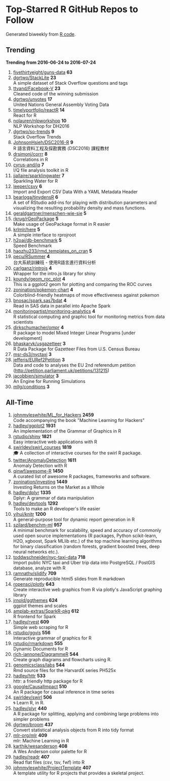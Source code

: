 # Top-Starred R GitHub Repos to Follow

Generated biweekly from [R code](https://github.com/qinwf/awesome-R/blob/master/trending_repo.R).

## Trending

**Trending from 2016-06-24 to 2016-07-24**

1. [fivethirtyeight/guns-data](https://github.com/fivethirtyeight/guns-data) **63**<br/>
1. [dgrtwo/StackLite](https://github.com/dgrtwo/StackLite) **23**<br/>A simple dataset of Stack Overflow questions and tags
1. [ttvand/Facebook-V](https://github.com/ttvand/Facebook-V) **23**<br/>Cleaned code of the winning submission
1. [dgrtwo/unvotes](https://github.com/dgrtwo/unvotes) **17**<br/>United Nations General Assembly Voting Data
1. [timelyportfolio/reactR](https://github.com/timelyportfolio/reactR) **14**<br/>React for R
1. [nolauren/nlpworkshop](https://github.com/nolauren/nlpworkshop) **10**<br/>NLP Workshop for DH2016
1. [dgrtwo/so-trends](https://github.com/dgrtwo/so-trends) **9**<br/>Stack Overflow Trends
1. [JohnsonHsieh/DSC2016-R](https://github.com/JohnsonHsieh/DSC2016-R) **9**<br/>R 語言資料工程及探勘實務 (DSC2016) 課程教材 
1. [drsimonj/corrr](https://github.com/drsimonj/corrr) **8**<br/>Correlations in R
1. [cyrus-and/iq](https://github.com/cyrus-and/iq) **7**<br/>I/Q file analysis toolkit in R
1. [jjallaire/sparklingwater](https://github.com/jjallaire/sparklingwater) **7**<br/>Sparkling Water for R
1. [leeper/csvy](https://github.com/leeper/csvy) **6**<br/>Import and Export CSV Data With a YAML Metadata Header
1. [bearloga/tinydensR](https://github.com/bearloga/tinydensR) **6**<br/>A set of RStudio add-ins for playing with distribution parameters and visualizing the resulting probability density and mass functions.
1. [geraldgartner/menschen-wie-sie](https://github.com/geraldgartner/menschen-wie-sie) **5**<br/>
1. [rkrug/rGeoPackage](https://github.com/rkrug/rGeoPackage) **5**<br/>Make usage of GeoPackage format in R easier
1. [krlmlr/here](https://github.com/krlmlr/here) **5**<br/>A simple interface to rprojroot
1. [h2oai/db-benchmark](https://github.com/h2oai/db-benchmark) **5**<br/>Speed Benchmark
1. [haozhu233/rmd_templates_on_cran](https://github.com/haozhu233/rmd_templates_on_cran) **5**<br/>
1. [pecu/RSummer](https://github.com/pecu/RSummer) **4**<br/>台大系統訓練班 - 使用R語言進行資料分析
1. [carlganz/rintrojs](https://github.com/carlganz/rintrojs) **4**<br/>Wrapper for the intro.js library for shiny
1. [koundy/geom_roc_plot](https://github.com/koundy/geom_roc_plot) **4**<br/>This is a ggplot2 geom for plotting and comparing the ROC curves
1. [zonination/pokemon-chart](https://github.com/zonination/pokemon-chart) **4**<br/>Colorblind-friendly heatmaps of move effectiveness against pokemon
1. [bnosac/spark.sas7bdat](https://github.com/bnosac/spark.sas7bdat) **4**<br/>Read in SAS data in parallel into Apache Spark
1. [monitoringartist/monitoring-analytics](https://github.com/monitoringartist/monitoring-analytics) **4**<br/>R statistical computing and graphic tool for monitoring metrics from data scientists
1. [dirkschumacher/ompr](https://github.com/dirkschumacher/ompr) **4**<br/>R package to model Mixed Integer Linear Programs [under development]
1. [bhaskarvk/usgazetteer](https://github.com/bhaskarvk/usgazetteer) **3**<br/>R Data Package for Gazetteer Files from U.S. Census Bureau
1. [msr-ds3/nyctaxi](https://github.com/msr-ds3/nyctaxi) **3**<br/>
1. [jefferis/EURef2Petition](https://github.com/jefferis/EURef2Petition) **3**<br/>Data and code to analyses the EU 2nd referendum petition (http://petition.parliament.uk/petitions/131215)
1. [jacobbien/simulator](https://github.com/jacobbien/simulator) **3**<br/>An Engine for Running Simulations
1. [mllg/conditions](https://github.com/mllg/conditions) **3**<br/>


## All-Time

1. [johnmyleswhite/ML_for_Hackers](https://github.com/johnmyleswhite/ML_for_Hackers) **2459**<br/>Code accompanying the book "Machine Learning for Hackers"
1. [hadley/ggplot2](https://github.com/hadley/ggplot2) **1931**<br/>An implementation of the Grammar of Graphics in R
1. [rstudio/shiny](https://github.com/rstudio/shiny) **1821**<br/>Easy interactive web applications with R
1. [swirldev/swirl_courses](https://github.com/swirldev/swirl_courses) **1819**<br/>:mortar_board: A collection of interactive courses for the swirl R package.
1. [twitter/AnomalyDetection](https://github.com/twitter/AnomalyDetection) **1611**<br/>Anomaly Detection with R
1. [qinwf/awesome-R](https://github.com/qinwf/awesome-R) **1450**<br/>A curated list of awesome R packages, frameworks and software.
1. [zonination/investing](https://github.com/zonination/investing) **1449**<br/>Investing Returns on the Market as a Whole
1. [hadley/dplyr](https://github.com/hadley/dplyr) **1335**<br/>Dplyr: A grammar of data manipulation
1. [hadley/devtools](https://github.com/hadley/devtools) **1292**<br/>Tools to make an R developer's life easier
1. [yihui/knitr](https://github.com/yihui/knitr) **1200**<br/>A general-purpose tool for dynamic report generation in R
1. [szilard/benchm-ml](https://github.com/szilard/benchm-ml) **957**<br/>A minimal benchmark for scalability, speed and accuracy of commonly used open source implementations (R packages, Python scikit-learn, H2O, xgboost, Spark MLlib etc.) of the top machine learning algorithms for binary classification (random forests, gradient boosted trees, deep neural networks etc.).
1. [toddwschneider/nyc-taxi-data](https://github.com/toddwschneider/nyc-taxi-data) **718**<br/>Import public NYC taxi and Uber trip data into PostgreSQL / PostGIS database, analyze with R
1. [ramnathv/slidify](https://github.com/ramnathv/slidify) **709**<br/>Generate reproducible html5 slides from R markdown
1. [ropensci/plotly](https://github.com/ropensci/plotly) **643**<br/>Create interactive web graphics from R via plotly's JavaScript graphing library
1. [jrnold/ggthemes](https://github.com/jrnold/ggthemes) **624**<br/>ggplot themes and scales
1. [amplab-extras/SparkR-pkg](https://github.com/amplab-extras/SparkR-pkg) **612**<br/>R frontend for Spark
1. [hadley/rvest](https://github.com/hadley/rvest) **609**<br/>Simple web scraping for R
1. [rstudio/ggvis](https://github.com/rstudio/ggvis) **556**<br/>Interactive grammar of graphics for R
1. [rstudio/rmarkdown](https://github.com/rstudio/rmarkdown) **555**<br/>Dynamic Documents for R
1. [rich-iannone/DiagrammeR](https://github.com/rich-iannone/DiagrammeR) **544**<br/>Create graph diagrams and flowcharts using R.
1. [genomicsclass/labs](https://github.com/genomicsclass/labs) **544**<br/>Rmd source files for the HarvardX series PH525x
1. [hadley/httr](https://github.com/hadley/httr) **533**<br/>httr: a friendly http package for R
1. [google/CausalImpact](https://github.com/google/CausalImpact) **510**<br/>An R package for causal inference in time series
1. [swirldev/swirl](https://github.com/swirldev/swirl) **506**<br/>:cyclone: Learn R, in R.
1. [hadley/plyr](https://github.com/hadley/plyr) **440**<br/>A R package for splitting, applying and combining large problems into simpler problems
1. [dgrtwo/broom](https://github.com/dgrtwo/broom) **437**<br/>Convert statistical analysis objects from R into tidy format
1. [mlr-org/mlr](https://github.com/mlr-org/mlr) **409**<br/>mlr: Machine Learning in R 
1. [karthik/wesanderson](https://github.com/karthik/wesanderson) **408**<br/>A Wes Anderson color palette for R
1. [hadley/readr](https://github.com/hadley/readr) **407**<br/>Read flat files (csv, tsv, fwf) into R
1. [johnmyleswhite/ProjectTemplate](https://github.com/johnmyleswhite/ProjectTemplate) **407**<br/>A template utility for R projects that provides a skeletal project.


